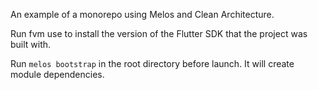 An example of a monorepo using Melos and Clean Architecture.

Run fvm use to install the version of the Flutter SDK that the project was built with.

Run `melos bootstrap` in the root directory before launch.
It will create module dependencies.